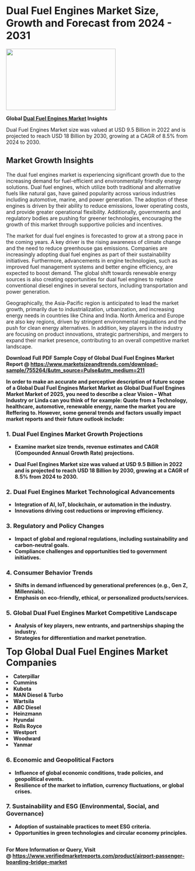 <H1>Dual Fuel Engines Market Size, Growth and Forecast from 2024 - 2031</H1><img class="aligncenter size-medium wp-image-584254" src="https://thirdeyenews.in/wp-content/uploads/2024/09/Global-Market-Research-300x168.jpeg" alt="" width="300" height="168" /><p><strong>Global&nbsp;<a href="https://www.marketsizeandtrends.com/download-sample/755264/&amp;utm_source=Pulse&amp;utm_medium=211">Dual Fuel Engines Market</a> Insights</strong></p><p>Dual Fuel Engines Market size was valued at USD 9.5 Billion in 2022 and is projected to reach USD 18 Billion by 2030, growing at a CAGR of 8.5% from 2024 to 2030.</p><p><h2>Market Growth Insights</h2> <p>The dual fuel engines market is experiencing significant growth due to the increasing demand for fuel-efficient and environmentally friendly energy solutions. Dual fuel engines, which utilize both traditional and alternative fuels like natural gas, have gained popularity across various industries including automotive, marine, and power generation. The adoption of these engines is driven by their ability to reduce emissions, lower operating costs, and provide greater operational flexibility. Additionally, governments and regulatory bodies are pushing for greener technologies, encouraging the growth of this market through supportive policies and incentives.</p> <p><strong></strong></p> <p>The market for dual fuel engines is forecasted to grow at a strong pace in the coming years. A key driver is the rising awareness of climate change and the need to reduce greenhouse gas emissions. Companies are increasingly adopting dual fuel engines as part of their sustainability initiatives. Furthermore, advancements in engine technologies, such as improved fuel management systems and better engine efficiency, are expected to boost demand. The global shift towards renewable energy sources is also creating opportunities for dual fuel engines to replace conventional diesel engines in several sectors, including transportation and power generation.</p> <p>Geographically, the Asia-Pacific region is anticipated to lead the market growth, primarily due to industrialization, urbanization, and increasing energy needs in countries like China and India. North America and Europe are also key regions, driven by stringent environmental regulations and the push for clean energy alternatives. In addition, key players in the industry are focusing on product innovations, strategic partnerships, and mergers to expand their market presence, contributing to an overall competitive market landscape.</p> <p><strong></p><p><span class=""><strong>Download Full PDF Sample Copy of Global Dual Fuel Engines Market Report</strong> @ <a href="https://www.marketsizeandtrends.com/download-sample/755264/&amp;utm_source=Pulse&amp;utm_medium=211" target="_blank">https://www.marketsizeandtrends.com/download-sample/755264/&amp;utm_source=Pulse&amp;utm_medium=211</a></span></p><p>In order to make an accurate and perceptive description of future scope of a Global&nbsp;Dual Fuel Engines Market Market as Global&nbsp;Dual Fuel Engines Market Market of 2025, you need to describe a clear Vision &ndash; What Industry or Linda can you think of for example: Quote from a Technology, healthcare, automotive, renewable energy, name the market you are Reffering to. However, some general trends and factors usually impact market reports and their future outlook include:</p><h3>1.&nbsp;<strong>Dual Fuel Engines Market Growth Projections</strong></h3><ul><li>Examine market size trends, revenue estimates and CAGR (Compounded Annual Growth Rate) projections.</li><li><p>Dual Fuel Engines Market size was valued at USD 9.5 Billion in 2022 and is projected to reach USD 18 Billion by 2030, growing at a CAGR of 8.5% from 2024 to 2030.</p></li></ul><h3>2.&nbsp;<strong>Dual Fuel Engines Market Technological Advancements</strong></h3><ul><li>Integration of AI, IoT, blockchain, or automation in the industry.</li><li>Innovations driving cost reductions or improving efficiency.</li></ul><h3>3.&nbsp;<strong>Regulatory and Policy Changes</strong></h3><ul><li>Impact of global and regional regulations, including sustainability and carbon-neutral goals.</li><li>Compliance challenges and opportunities tied to government initiatives.</li></ul><h3>4.&nbsp;<strong>Consumer Behavior Trends</strong></h3><ul><li>Shifts in demand influenced by generational preferences (e.g., Gen Z, Millennials).</li><li>Emphasis on eco-friendly, ethical, or personalized products/services.</li></ul><h3>5.&nbsp;<strong>Global Dual Fuel Engines Market Competitive Landscape</strong></h3><ul><li>Analysis of key players, new entrants, and partnerships shaping the industry.</li><li>Strategies for differentiation and market penetration.</li></ul><p data-pm-slice="1 1 []"><span style="color: inherit; font-family: inherit; font-size: 25px;">Top Global Dual Fuel Engines Market Companies</span></p><div class="" data-test-id=""><p><li>Caterpillar</li><li> Cummins</li><li> Kubota</li><li> MAN Diesel & Turbo</li><li> Wartsila</li><li> ABC Diesel</li><li> Heinzmann</li><li> Hyundai</li><li> Rolls Royce</li><li> Westport</li><li> Woodward</li><li> Yanmar</li></p></div><h3>6.&nbsp;<strong>Economic and Geopolitical Factors</strong></h3><ul><li>Influence of global economic conditions, trade policies, and geopolitical events.</li><li>Resilience of the market to inflation, currency fluctuations, or global crises.</li></ul><h3>7.&nbsp;<strong>Sustainability and ESG (Environmental, Social, and Governance)</strong></h3><ul><li>Adoption of sustainable practices to meet ESG criteria.</li><li>Opportunities in green technologies and circular economy principles.</li></ul><h2><strong style="font-size: 14px;">For More Information or Query, Visit @&nbsp;</strong><a style="background-color: #ffffff; font-size: 14px;" href="https://www.marketsizeandtrends.com/report/dual-fuel-engines-market/" target="_blank">https://www.verifiedmarketreports.com/product/airport-passenger-boarding-bridge-market</a></h2>
